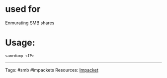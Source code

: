 

# used for 
Enmurating SMB shares


# Usage:
```bash
samrdump <IP>
```

---
Tags: #smb #impackets 
Resources: [Impacket](https://github.com/fortra/impacket)